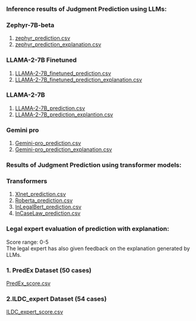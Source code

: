 ### Inference results of Judgment Prediction using LLMs:

### Zephyr-7B-beta
1. [zephyr_prediction.csv](https://drive.google.com/file/d/10-GAX9nRECPsPAJVx6n-XHxwdmMkI46j/view?usp=sharing)
2. [zephyr_prediction_explanation.csv](https://drive.google.com/file/d/1Har_SMkROXs8YZcBMG3orInMW8SQKxJ1/view?usp=sharing)

### LLAMA-2-7B Finetuned
1. [LLAMA-2-7B_finetuned_prediction.csv](https://drive.google.com/file/d/1dzfDgG2wtHxlY5KcEL3iedfFt9tkq_Lg/view?usp=sharing)
2. [LLAMA-2-7B_finetuned_prediction_explanation.csv](https://drive.google.com/file/d/1yVsBpR3h4rv_O8FdDRN4tBJI4s7ROl4r/view?usp=sharing)

### LLAMA-2-7B
1. [LLAMA-2-7B_prediction.csv](https://drive.google.com/file/d/1BHIlt_k-k95_9tfZLaPqn0dgyzgRdyJm/view?usp=sharing)
2. [LLAMA-2-7B_prediction_explantion.csv](https://drive.google.com/file/d/1ET0ocmZim7ZTnJgSJa4mT_efkzziwllJ/view?usp=sharing)

### Gemini pro
1. [Gemini-pro_prediction.csv](https://drive.google.com/file/d/1yW_jg2yhkI8wBDG-w5l15wQlPtYs3o1p/view?usp=sharing)
2. [Gemini-pro_prediction_explanation.csv](https://drive.google.com/file/d/1tYYLyHFmvAGan3tEPSopLtIZpCEDWlK0/view?usp=sharing)

### Results of Judgment Prediction using transformer models:

### Transformers
1. [Xlnet_prediction.csv](https://drive.google.com/file/d/1zPkQHN2NRwd2kK2WzPlf7MDI74TbdnG7/view?usp=sharing)
2. [Roberta_prediction.csv](https://drive.google.com/file/d/1zb8lRFIOa8r6v0_UopD-QRJUHzo6UfZx/view?usp=sharing)
3. [InLegalBert_prediction.csv](https://drive.google.com/file/d/1FedwGpUsUmbZuzS-n6AHx5YTQxkQi-bH/view?usp=sharing)
4. [InCaseLaw_prediction.csv](https://drive.google.com/file/d/1U7BaM1rGHBERASFXOII7kHL1fDdQx77Z/view?usp=sharing)

### Legal expert evaluation of prediction with explanation:

Score range: 0-5 <br /> 
The legal expert has also given feedback on the explanation generated by LLMs.

### 1. PredEx Dataset (50 cases)
[PredEx_score.csv](https://drive.google.com/file/d/1Hu7r9O5JCnsK6TYCEFYoKHNJGPAt5wl_/view?usp=sharing) 
### 2.ILDC_expert Dataset (54 cases)
[ILDC_expert_score.csv](https://drive.google.com/file/d/1Y7yvmfBSmh7D5LLQY6vKBTNrgk_mUZDY/view?usp=sharing)
